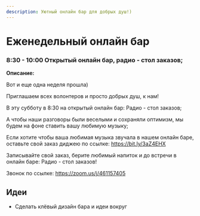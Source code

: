 ```yaml
---
description: Уютный онлайн бар для добрых душ!)
---
```


# Еженедельный онлайн бар

### 8:30 - 10:00 Открытый онлайн бар, радио - стол заказов;  

**Описание:** 

Вот и еще одна неделя прошла\)  

Приглашаем всех волонтеров и просто добрых душ, к нам!                  

В эту субботу в 8:30 на открытый онлайн бар: Радио - стол заказов;  

А чтобы наши разговоры были веселыми и сохраняли оптимизм, мы будем на фоне ставить вашу любимую музыку; 

Если хотите чтобы ваша любимая музыка звучала в нашем онлайн баре, оставьте свой заказ диджею по ссылке: https://bit.ly/3aZ4EHX

Записывайте свой заказ, берите любимый напиток и до встречи в онлайн баре: Радио -  стол заказов! 

Звонок по ссылке: https://zoom.us/j/461157405

## Идеи

* Сделать клёвый дизайн бара и идеи вокруг



